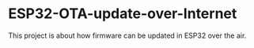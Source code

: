 # ESP32-OTA-update-over-Internet
This project is about how firmware can be updated in ESP32 over the air.
